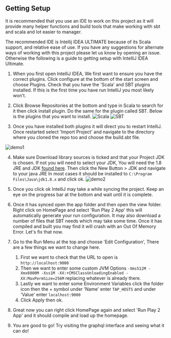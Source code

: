 ## Getting Setup

It is recommended that you use an IDE to work on this project as it will provide many helper functions and build tools that make working with sbt and scala and lot easier to manager.

The recommended IDE is Intellij IDEA ULTIMATE because of its Scala support, and relative ease
of use. If you have any suggestions for alternate ways of working with this project please let us know by opening an issue. Otherwise the following is a guide to getting setup with IntelliJ IDEA Ultimate.

1. When you first open IntelliJ IDEA, We first want to ensure you have the correct plugins. Click configure at the bottom of the start screen and choose Plugins.
 Check that you have the 'Scala' and SBT plugins installed. If this is the first time you have run IntelliJ you most likely won't.
 
2. Click Browse Repositories at the bottom and type in Scala to search for it then click install plugin. Do the same for the plugin called SBT.
Below is the plugins that you want to install.
![Scala](https://i.imgur.com/pKYUqRh.png)
![SBT](https://i.imgur.com/8jUHUYf.png)
 
3. Once you have installed both plugins it will direct you to restart IntelliJ. Once restarted select 'Import Project' and navigate to the directory where you cloned the repo too and choose the build.sbt file.

![demo1](https://i.imgur.com/bk03ddL.png)

4. Make sure Download library sources is ticked and that your Project JDK is chosen. If not you will need to select your JDK, You will need the 1.8 JRE and JDK [found here](http://www.oracle.com/technetwork/java/javase/downloads/jdk8-downloads-2133151.html). Then click the New Button > JDK and navigate to your java JRE
In most cases it should be installed to `C:\Program Files\Java\jdk1.8.x` and click ok.
![demo2](https://i.imgur.com/RUToHjc.png)

5. Once you click ok IntelliJ may take a while syncing the project. Keep an eye on the progress bar at the bottom and wait until it is complete.

6. Once it has synced open the app folder and then open the view folder. Right click on HomePage and select 'Run Play 2 App' this will automatically generate your run configuration. It may also download a number of files that SBT needs which may take some time.
Once it has compiled and built you may find it will crash with an Out Of Memory Error. Let's fix that now.

7. Go to the Run Menu at the top and choose 'Edit Configuration', There are a few things we want to change here.
    1. First we want to check that the URL to open is `http://localhost:9000`
    2. Then we want to enter some custom JVM Options `-Xms512M -Xmx6000M -Xss1M -XX:+CMSClassUnloadingEnabled -XX:MaxPermSize=256M` replacing whatever is already there.
    3. Lastly we want to enter some Environment Variables click the folder icon then the + symbol under 'Name' enter `TAP_HOSTS` and under 'Value' enter `localhost:9000`
    4. Click Apply then ok.
    
8. Great now you can right click HomePage again and select 'Run Play 2 App' and it should compile and load up the homepage. 

9. You are good to go! Try visiting the graphql interface and seeing what it can do!

